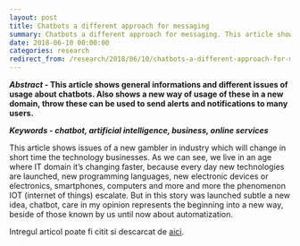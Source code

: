 ```yaml
---
layout: post
title: Chatbots a different approach for messaging
summary: Chatbots a different approach for messaging. This article shows issues of a new gambler in industry which will change in short time the technology businesses.
date: 2018-06-10 00:00:00
categories: research
redirect_from: /research/2018/06/10/chatbots-a-different-approach-for-messaging/
---
```


**_Abstract_ - This article shows general informations and different issues of usage about chatbots. Also shows a new way of usage of these in a new domain, throw these can be used to send alerts and notifications to many users.** 

**_Keywords - chatbot, artificial intelligence, business, online services_** 

This article shows issues of a new gambler in industry which will change in short time the technology businesses. As we can see, we live in an age where IT domain it’s changing faster, because every day new technologies are launched, new programming languages, new electronic devices or electronics, smartphones, computers and more and more the phenomenon IOT (internet of things) escalate. But in this story was launched subtle a new idea, chatbot, care in my opinion represents the beginning into a new way, beside of those known by us until now about automatization. 

Intregul articol poate fi citit si descarcat de [aici](http://libgen.io/book/index.php?md5=BC3209388E73C91C735D4C6492A9AD33).
